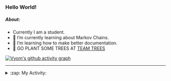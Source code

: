 ### Hello World!

##### About:
- Currently I am a student.
- 🌱 I’m currently learning about Markov Chains.
- 🌱 I’m learning how to make better documentation.
- 🌱 GO PLANT SOME TREES AT [TEAM TREES](https://teamtrees.org/)

[![Vyom's github activity graph](https://activity-graph.herokuapp.com/graph?username=Vyvy-vi)](https://github.com/ashutosh00710/github-readme-activity-graph)

---
<details>
  <summary>:zap: My Activity:</summary>
  
<!--START_SECTION:waka-->
![Code Time](http://img.shields.io/badge/Code%20Time-796%20hrs%207%20mins-blue)

**I'm a Night 🦉** 

```text
🌞 Morning    69 commits     ██░░░░░░░░░░░░░░░░░░░░░░░   9.21% 
🌆 Daytime    168 commits    █████░░░░░░░░░░░░░░░░░░░░   22.43% 
🌃 Evening    255 commits    ████████░░░░░░░░░░░░░░░░░   34.05% 
🌙 Night      257 commits    ████████░░░░░░░░░░░░░░░░░   34.31%

```
📅 **I'm Most Productive on Sunday** 

```text
Monday       69 commits     ██░░░░░░░░░░░░░░░░░░░░░░░   9.21% 
Tuesday      129 commits    ████░░░░░░░░░░░░░░░░░░░░░   17.22% 
Wednesday    117 commits    ████░░░░░░░░░░░░░░░░░░░░░   15.62% 
Thursday     106 commits    ███░░░░░░░░░░░░░░░░░░░░░░   14.15% 
Friday       101 commits    ███░░░░░░░░░░░░░░░░░░░░░░   13.48% 
Saturday     77 commits     ██░░░░░░░░░░░░░░░░░░░░░░░   10.28% 
Sunday       150 commits    █████░░░░░░░░░░░░░░░░░░░░   20.03%

```


📊 **This Week I Spent My Time On** 

```text
🔥 Editors: 
VS Code                  2 hrs 16 mins       ████████████████████████░   98.15% 
Vim                      2 mins              ░░░░░░░░░░░░░░░░░░░░░░░░░   1.85%

🐱‍💻 Projects: 
Quiz-bot                 51 mins             █████████░░░░░░░░░░░░░░░░   37.24% 
blog                     43 mins             ███████░░░░░░░░░░░░░░░░░░   31.0% 
62864373                 18 mins             ███░░░░░░░░░░░░░░░░░░░░░░   13.6% 
praise_backend_js        13 mins             ██░░░░░░░░░░░░░░░░░░░░░░░   9.74% 
discord-bot-army         10 mins             ██░░░░░░░░░░░░░░░░░░░░░░░   7.68%

```


 Last Updated on 21/05/2022 01:30:37 UTC
<!--END_SECTION:waka-->
</details>

